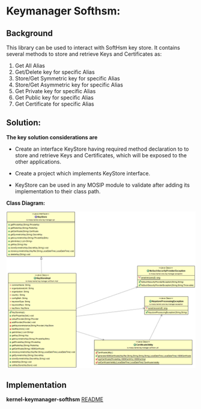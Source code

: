 # Keymanager Softhsm:

## Background

This library can be used to interact with SoftHsm key store. It contains several methods to store and retrieve Keys and Certificates as:

1. Get All Alias
2. Get/Delete key for specific Alias
3. Store/Get Symmetric key for specific Alias
4. Store/Get Asymmetric key for specific Alias
5. Get Private key for specific Alias
6. Get Public key for specific Alias
7. Get Certificate for specific Alias


## Solution:

**The key solution considerations are**


- Create an interface KeyStore having required method declaration to to store and retrieve Keys and Certificates, which will be exposed to the other applications.


- Create a project which implements KeyStore interface.


- KeyStore can be used in any MOSIP module to validate after adding its implementation to their class path.


**Class Diagram:**



![kernel_keymanager-softhsm_classdiagram](_images/kernel-keymanager-softhsm-cd.png)




## Implementation


**kernel-keymanager-softhsm** [README](../../../kernel/kernel-keymanager-softhsm/README.md)
